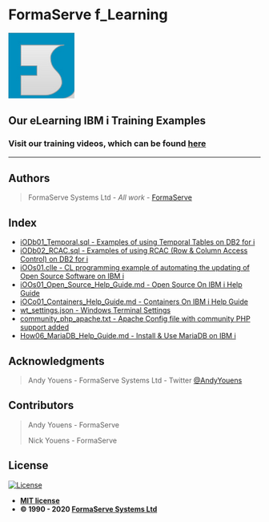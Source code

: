 # FormaServe f_Learning

![FormaServe Logo](https://github.com/AndyYouens/f_Learning/blob/master/images/Logo.png)

## Our eLearning IBM i Training Examples

### Visit our training videos, which can be found [here](https://learning.formaserve.co.uk)

---

## Authors

> FormaServe Systems Ltd - _All work_ - [FormaServe](https://www.formaserve.co.uk)

## Index

- [iODb01_Temporal.sql - Examples of using Temporal Tables on DB2 for i](iODb01_Temporal.sql)
- [iODb02_RCAC.sql - Examples of using RCAC (Row & Column Access Control) on DB2 for i](iODb02_RCAC.sql)
- [iOOs01.clle - CL programming example of automating the updating of Open Source Software on IBM i](iOOs01.clle)
- [iOOs01_Open_Source_Help_Guide.md - Open Source On IBM i Help Guide](iOOs01_Open_Source_Help_Guide.md)
- [iOCo01_Containers_Help_Guide.md - Containers On IBM i Help Guide](iOCo01_Containers_Help_Guide.md)
- [wt_settings.json - Windows Terminal Settings](wt_settings.json)
- [community_php_apache.txt - Apache Config file with community PHP support added](community_php_apache.txt)
- [How06_MariaDB_Help_Guide.md - Install & Use MariaDB on IBM i](How06_MariaDB_Help_Guide.md)

## Acknowledgments

> Andy Youens - FormaServe Systems Ltd - Twitter [@AndyYouens](https://twitter.com/AndyYouens)

## Contributors

> Andy Youens - FormaServe
>
> Nick Youens - FormaServe

## License

[![License](http://img.shields.io/:license-mit-blue.svg?style=flat-square)](http://badges.mit-license.org)

- **[MIT license](http://opensource.org/licenses/mit-license.php)**
- **© 1990 - 2020 [FormaServe Systems Ltd](https://www.formaserve.co.uk)**
